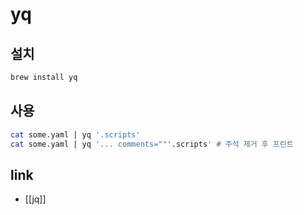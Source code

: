 # yq

## 설치
```sh
brew install yq
```

## 사용
```sh
cat some.yaml | yq '.scripts'
cat some.yaml | yq '... comments=""'.scripts' # 주석 제거 후 프린트
```

## link
- [[jq]]
